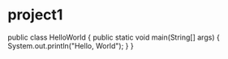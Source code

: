 # project1

public class HelloWorld {
  public static void main(String[] args) {
	System.out.println("Hello, World");
  }
}
